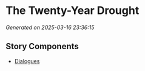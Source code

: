 # The Twenty-Year Drought

*Generated on 2025-03-16 23:36:15*

## Story Components

- [Dialogues](./dialogues.txt)
